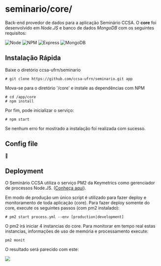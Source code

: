 # seminario/core/
Back-end provedor de dados para a aplicação Seminário CCSA. O **core** foi desenvolvido em _Node.JS_ e banco de dados _MongoDB_ com os seguintes requisitos:

![Node](https://img.shields.io/badge/Node.js-v4.4.7-green.svg)
![NPM](https://img.shields.io/badge/npm-v2.15.9-blue.svg)
![Express](https://img.shields.io/badge/Express-v4.14.0-lightgrey.svg)
![MongoDB](https://img.shields.io/badge/MongoDB-v3.2.9-green.svg)

## Instalação Rápida
Baixe o diretório ccsa-ufrn/seminario
```
# git clone https://github.com/ccsa-ufrn/seminario.git app
```
Mova-se para o diretório '/core' e instale as dependências com NPM
```
# cd /app/core
# npm install
```
Por fim, pode inicializar o serviço:
```
# npm start
```
Se nenhum erro for mostrado a instalação foi realizada com sucesso.
## Config file
:construction:
## Deployment
O Seminário CCSA utiliza o serviço PM2 da Keymetrics como gerenciador de processos Node.JS. ([Conheça aqui](http://pm2.keymetrics.io/)).

Em modo de produção um único script é utilizado para fazer deploy e monitoramento de toda aplicação (core). Para fazer deploy somente do core, execute os seguintes passos (com pm2 instalado):
```
# pm2 start process.yml --env [production|development]
```
O pm2 irá iniciar 4 instancias do core. Para monitorar em tempo real estas instancias, informações de uso de memória e processamento execute:
```
pm2 monit
```
O resultado será parecido com este:

![](http://i.imgur.com/Qn7rcIA.png)
